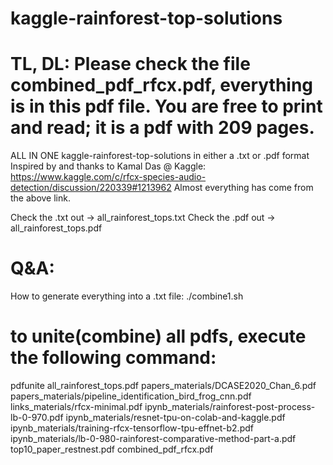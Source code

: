 # kaggle-rainforest-top-solutions
# TL, DL: Please check the file combined_pdf_rfcx.pdf, everything is in this pdf file. You are free to print and read; it is a pdf with 209 pages.

ALL IN ONE kaggle-rainforest-top-solutions in either a .txt or .pdf format
Inspired by and thanks to Kamal Das @ Kaggle: https://www.kaggle.com/c/rfcx-species-audio-detection/discussion/220339#1213962
Almost everything has come from the above link.

Check the .txt out -> all_rainforest_tops.txt
Check the .pdf out -> all_rainforest_tops.pdf

# Q&A:
How to generate everything into a .txt file:
./combine1.sh

# to unite(combine) all pdfs, execute the following command:
pdfunite all_rainforest_tops.pdf papers_materials/DCASE2020_Chan_6.pdf papers_materials/pipeline_identification_bird_frog_cnn.pdf links_materials/rfcx-minimal.pdf ipynb_materials/rainforest-post-process-lb-0-970.pdf ipynb_materials/resnet-tpu-on-colab-and-kaggle.pdf ipynb_materials/training-rfcx-tensorflow-tpu-effnet-b2.pdf ipynb_materials/lb-0-980-rainforest-comparative-method-part-a.pdf top10_paper_restnest.pdf combined_pdf_rfcx.pdf
